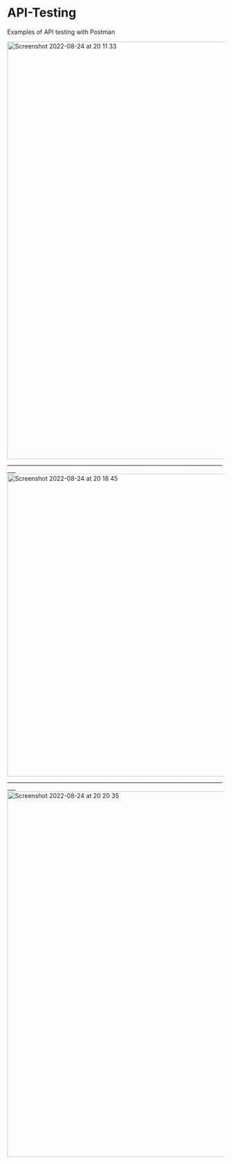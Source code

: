# API-Testing
Examples of API testing with Postman

<img width="966" alt="Screenshot 2022-08-24 at 20 11 33" src="https://user-images.githubusercontent.com/110486401/186480823-09f4b51e-dd65-433d-b775-fbbca2f5372d.png">
_________________________________________________________________________________
<img width="700" alt="Screenshot 2022-08-24 at 20 18 45" src="https://user-images.githubusercontent.com/110486401/186482258-073a07ab-4c9c-4943-8bc2-da73cb093767.png">
_________________________________________________________________________________
<img width="846" alt="Screenshot 2022-08-24 at 20 20 35" src="https://user-images.githubusercontent.com/110486401/186482704-c6075fcc-2938-4515-a62e-df97344f9f85.png">
